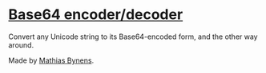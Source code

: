 # [Base64 encoder/decoder](https://mothereff.in/base64)

Convert any Unicode string to its Base64-encoded form, and the other way around.

Made by [Mathias Bynens](https://mathiasbynens.be/).
